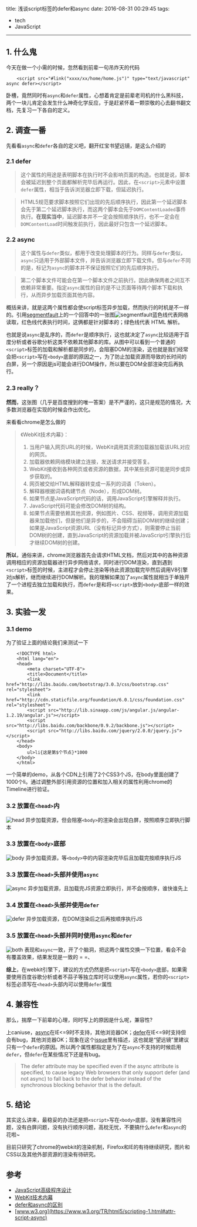 title: 浅谈script标签的defer和async
date: 2016-08-31 00:29:45
tags:
- tech
- JavaScript
---

## 1. 什么鬼

今天在做一个小需的时候，忽然看到前辈一句吊炸天的代码

```
    <script src="#link("xxxx/xx/home/home.js")" type="text/javascript" async defer></script>
```

卧槽，竟然同时有`async`和`defer`属性，心想着肯定是前辈老司机的什么黑科技，两个一块儿肯定会发生什么神奇化学反应，于是赶紧怀着一颗崇敬的心去翻书翻文档，先复习一下各自的定义。

## 2. 调查一番

先看看`async`和`defer`各自的定义吧，翻开红宝书望远镜，是这么介绍的

### 2.1 defer

> 这个属性的用途是表明脚本在执行时不会影响页面的构造。也就是说，脚本会被延迟到整个页面都解析完毕后再运行。因此，在`<script>`元素中设置`defer`属性，相当于告诉浏览器立即下载，但延迟执行。

> HTML5规范要求脚本按照它们出现的先后顺序执行，因此第一个延迟脚本会先于第二个延迟脚本执行，而这两个脚本会先于`DOMContentLoaded`事件执行。**在现实当中**，延迟脚本并不一定会按照顺序执行，也不一定会在`DOMContentLoad`时间触发前执行，因此最好只包含一个延迟脚本。

### 2.2 async

> 这个属性与`defer`类似，都用于改变处理脚本的行为。同样与`defer`类似，`async`只适用于外部脚本文件，并告诉浏览器立即下载文件。但与`defer`不同的是，标记为`async`的脚本并不保证按照它们的先后顺序执行。

> 第二个脚本文件可能会在第一个脚本文件之前执行。因此确保两者之间互不依赖非常重要。指定`async`属性的目的是不让页面等待两个脚本下载和执行，从而异步加载页面其他内容。

概括来讲，就是这两个属性都会使script标签异步加载，然而执行的时机是不一样的。引用[segmentfault](https://segmentfault.com/q/1010000000640869)上的一个回答中的一张图![segmentfault](/uploads/img/001-line.jpg)蓝色线代表网络读取，红色线代表执行时间，这俩都是针对脚本的；绿色线代表 HTML 解析。

也就是说`async`是乱序的，而`defer`是顺序执行，这也就决定了`async`比较适用于百度分析或者谷歌分析这类不依赖其他脚本的库。从图中可以看到一个普通的`<script>`标签的加载和解析都是同步的，会阻塞DOM的渲染，这也就是我们经常会把`<script>`写在`<body>`底部的原因之一，为了防止加载资源而导致的长时间的白屏，另一个原因是js可能会进行DOM操作，所以要在DOM全部渲染完后再执行。

### 2.3 really？

**然而**，这张图（几乎是百度搜到的唯一答案）是不严谨的，这只是规范的情况，大多数浏览器在实现的时候会作出优化。

来看看chrome是怎么做的

> 《WebKit技术内幕》：
> 1. 当用户输入网页URL的时候，WebKit调用其资源加载器加载该URL对应的网页。
> 2. 加载器依赖网络模块建立连接，发送请求并接受答复。
> 3. WebKit接收到各种网页或者资源的数据，其中某些资源可能是同步或异步获取的。
> 4. 网页被交给HTML解释器转变成一系列的词语（Token）。
> 5. 解释器根据词语构建节点（Node），形成DOM树。
> 6. 如果节点是JavaScript代码的话，调用JavaScript引擎解释并执行。
> 7. JavaScript代码可能会修改DOM树的结构。
> 8. 如果节点需要依赖其他资源，例如图片、CSS、视频等，调用资源加载器来加载他们，但是他们是异步的，不会阻碍当前DOM树的继续创建；如果是JavaScript资源URL（没有标记异步方式），则需要停止当前DOM树的创建，直到JavaScript的资源加载并被JavaScript引擎执行后才继续DOM树的创建。

**所以**，通俗来讲，chrome浏览器首先会请求HTML文档，然后对其中的各种资源调用相应的资源加载器进行异步网络请求，同时进行DOM渲染，直到遇到`<script>`标签的时候，主进程才会停止渲染等待此资源加载完毕然后调用V8引擎对js解析，继而继续进行DOM解析。我的理解如果加了`async`属性就相当于单独开了一个进程去独立加载和执行，而`defer`是和将`<script>`放到`<body>`底部一样的效果。

## 3. 实验一发

### 3.1 demo

为了验证上面的结论我们来测试一下

```
    <!DOCTYPE html>
    <html lang="en">
    <head>
        <meta charset="UTF-8">
        <title>Document</title>
        <link href="http://libs.baidu.com/bootstrap/3.0.3/css/bootstrap.css" rel="stylesheet">
        <link href="http://cdn.staticfile.org/foundation/6.0.1/css/foundation.css" rel="stylesheet">
        <script src="http://lib.sinaapp.com/js/angular.js/angular-1.2.19/angular.js"></script>
        <script src="http://libs.baidu.com/backbone/0.9.2/backbone.js"></script>
        <script src="http://libs.baidu.com/jquery/2.0.0/jquery.js"></script>
    </head>
    <body>
        ul>li{这是第$个节点}*1000
    </body>
    </html>
```

一个简单的demo，从各个CDN上引用了2个CSS3个JS，在body里面创建了1000个li。通过调整外部引用资源的位置和加入相关的属性利用chrome的Timeline进行验证。

### 3.2 放置在`<head>`内
![head](/uploads/img/002-head.jpg)
异步加载资源，但会阻塞`<body>`的渲染会出现白屏，按照顺序立即执行脚本
### 3.3 放置在`<body>`底部
![body](/uploads/img/003-body.jpg)
异步加载资源，等`<body>`中的内容渲染完毕后且加载完按顺序执行JS
### 3.3 放置在`<head>`头部并使用`async`
![async](/uploads/img/004-async.jpg)
异步加载资源，且加载完JS资源立即执行，并不会按顺序，谁快谁先上
### 3.4 放置在`<head>`头部并使用`defer`
![defer](/uploads/img/005-defer.jpg)
异步加载资源，在DOM渲染后之后再按顺序执行JS
### 3.5 放置在`<head>`头部并同时使用`async`和`defer`
![both](/uploads/img/006-both.jpg)
表现和`async`一致，开了个脑洞，把这两个属性交换一下位置，看会不会有覆盖效果，结果发现是一致的 = =、

**综上**，在webkit引擎下，建议的方式仍然是把`<script>`写在`<body>`底部，如果需要使用百度谷歌分析或者不蒜子等独立库时可以使用`async`属性，若你的`<script>`标签必须写在`<head>`头部内可以使用`defer`属性

## 4. 兼容性

那么，揣摩一下前辈的心理，同时写上的原因是什么呢，兼容性?

上caniuse，[async](http://caniuse.com/#search=async)在IE<=9时不支持，其他浏览器OK；[defer](http://caniuse.com/#search=defer)在IE<=9时支持但会有bug，其他浏览器OK；现象在这个[issue](https://github.com/h5bp/lazyweb-requests/issues/42)里有描述，这也就是“望远镜”里建议只有一个`defer`的原因。所以两个属性都指定是为了在`async`不支持的时候启用`defer`，但`defer`在某些情况下还是有bug。

> The defer attribute may be specified even if the async attribute is specified, to cause legacy Web browsers that only support defer (and not async) to fall back to the defer behavior instead of the synchronous blocking behavior that is the default.

## 5. 结论

其实这么讲来，最稳妥的办法还是把`<script>`写在`<body>`底部，没有兼容性问题，没有白屏问题，没有执行顺序问题，高枕无忧，不要搞什么`defer`和`async`的花啦~

目前只研究了chrome的webkit的渲染机制，Firefox和IE的有待继续研究，图片和CSS以及其他外部资源的渲染有待研究。


## 参考
- [JavaScript高级程序设计](https://book.douban.com/subject/10546125/)
- [WebKit技术内幕](https://book.douban.com/subject/25910556/)
- [defer和async的区别](https://segmentfault.com/q/1010000000640869)
- [www.w3.org](https://www.w3.org/TR/html5/scripting-1.html#attr-script-async)
